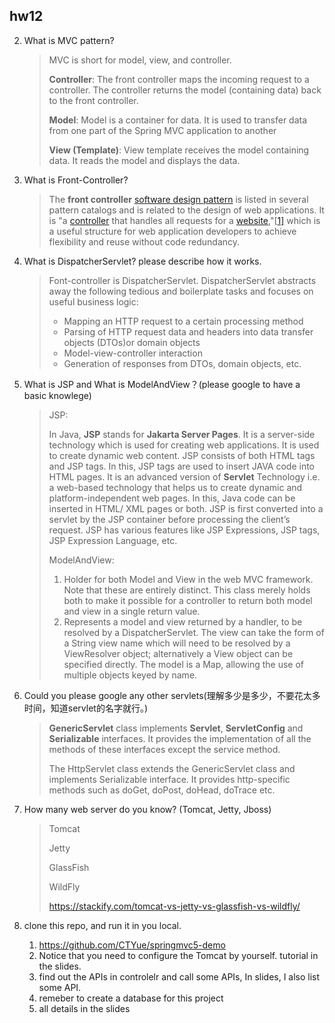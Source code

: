 ## hw12

2. What is MVC pattern? 

   >MVC is short for model, view, and controller.
   >
   >**Controller**: The front controller maps the incoming request to a controller. The controller returns the model (containing data) back to the front controller.
   >
   >**Model**: Model is a container for data. It is used to transfer data from one part of the Spring MVC application to another
   >
   >**View (Template)**: View template receives the model containing data. It reads the model and displays the data. 

3. What is Front-Controller? 

   >The **front controller** [software design pattern](https://en.wikipedia.org/wiki/Software_design_pattern) is listed in several pattern catalogs and is related to the design of web applications. It is "a [controller](https://en.wikipedia.org/wiki/Model–view–controller) that handles all requests for a [website](https://en.wikipedia.org/wiki/Website),"[[1\]](https://en.wikipedia.org/wiki/Front_controller#cite_note-:0-1) which is a useful structure for web application developers to achieve flexibility and reuse without code redundancy.

4. What is DispatcherServlet? please describe how it works. 

   >Font-controller is DispatcherServlet. DispatcherServlet abstracts away the following tedious and boilerplate tasks and focuses on useful business logic:
   >
   >+ Mapping an HTTP request to a certain processing method 
   >+ Parsing of HTTP request data and headers into data transfer objects (DTOs)or domain objects 
   >+ Model-view-controller interaction 
   >+ Generation of responses from DTOs, domain objects, etc.

5. What is JSP and What is ModelAndView？(please google to have a basic knowlege) 

   >JSP:
   >
   >In Java, **JSP** stands for **Jakarta Server Pages**. It is a server-side technology which is used for creating web applications. It is used to create dynamic web content. JSP consists of both HTML tags and JSP tags. In this, JSP tags are used to insert JAVA code into HTML pages. It is an advanced version of **Servlet** Technology i.e. a web-based technology that helps us to create dynamic and platform-independent web pages. In this, Java code can be inserted in HTML/ XML pages or both. JSP is first converted into a servlet by the JSP container before processing the client’s request. JSP has various features like JSP Expressions, JSP tags, JSP Expression Language, etc.
   >
   >ModelAndView: 
   >
   >1. Holder for both Model and View in the web MVC framework. Note that these are entirely distinct. This class merely holds both to make it possible for a controller to return both model and view in a single return value.
   >2. Represents a model and view returned by a handler, to be resolved by a DispatcherServlet. The view can take the form of a String view name which will need to be resolved by a ViewResolver object; alternatively a View object can be specified directly. The model is a Map, allowing the use of multiple objects keyed by name.

6. Could you please google any other servlets(理解多少是多少，不要花太多时间，知道servlet的名字就⾏。)

   >**GenericServlet** class implements **Servlet**, **ServletConfig** and **Serializable** interfaces. It provides the implementation of all the methods of these interfaces except the service method.
   >
   >The HttpServlet class extends the GenericServlet class and implements Serializable interface. It provides http-specific methods such as doGet, doPost, doHead, doTrace etc.

7. How many web server do you know? (Tomcat, Jetty, Jboss) 

   >Tomcat
   >
   >Jetty 
   >
   >GlassFish 
   >
   >WildFly
   >
   >https://stackify.com/tomcat-vs-jetty-vs-glassfish-vs-wildfly/

8. clone this repo, and run it in you local. 

   1. https://github.com/CTYue/springmvc5-demo 
   2. Notice that you need to configure the Tomcat by yourself. tutorial in the slides. 
   3. find out the APIs in controlelr and call some APIs, In slides, I also list some API. 
   4. remeber to create a database for this project 
   5. all details in the slides